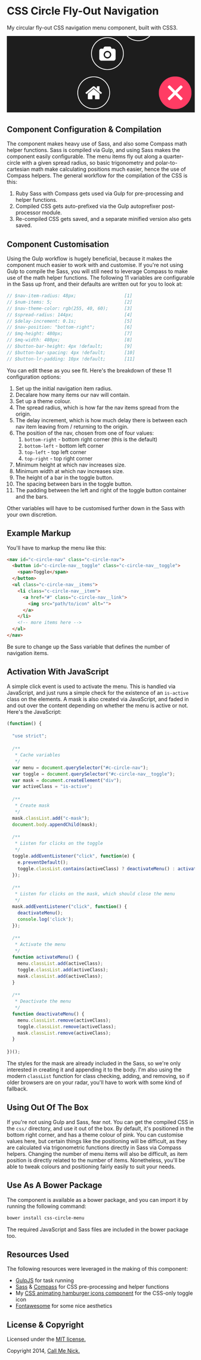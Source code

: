 # CSS Circle Fly-Out Navigation

My circular fly-out CSS navigation menu component, built with CSS3.

![Circle fly out menu](css-circle-menu-featured.png)

## Component Configuration & Compilation

The component makes heavy use of Sass, and also some Compass math helper functions. Sass is compiled via Gulp, and using Sass makes the component easily configurable. The menu items fly out along a quarter-circle with a given spread radius, so basic trigonometry and polar-to-cartesian math make calculating positions much easier, hence the use of Compass helpers. The general workflow for the compilation of the CSS is this:

1. Ruby Sass with Compass gets used via Gulp for pre-processing and helper functions.
2. Compiled CSS gets auto-prefixed via the Gulp autoprefixer post-processor module.
3. Re-compiled CSS gets saved, and a separate minified version also gets saved.

## Component Customisation

Using the Gulp workflow is hugely beneficial, because it makes the component much easier to work with and customise. If you're not using Gulp to compile the Sass, you will still need to leverage Compass to make use of the math helper functions. The following 11 variables are configurable in the Sass up front, and their defaults are written out for you to look at:

```scss
// $nav-item-radius: 48px;                  [1]
// $num-items: 5;                           [2]
// $nav-theme-color: rgb(255, 40, 60);      [3]
// $spread-radius: 144px;                   [4]
// $delay-increment: 0.1s;                  [5]
// $nav-position: "bottom-right";           [6]
// $mq-height: 480px;                       [7]
// $mq-width: 480px;                        [8]
// $button-bar-height: 4px !default;        [9]
// $button-bar-spacing: 4px !default;       [10]
// $button-lr-padding: 10px !default;       [11]
```

You can edit these as you see fit. Here's the breakdown of these 11 configuration options:

1. Set up the initial navigation item radius.
2. Decalare how many items our nav will contain.
3. Set up a theme colour.
4. The spread radius, which is how far the nav items spread from the origin.
5. The delay increment, which is how much delay there is between each nav item leaving from / returning to the origin.
6. The position of the nav, chosen from one of four values:
    1. `bottom-right` - bottom right corner (this is the default)
    2. `bottom-left` - bottom left corner
    3. `top-left` - top left corner
    4. `top-right` - top right corner
7. Minimum height at which nav increases size.
8. Minimum width at which nav increases size.
9. The height of a bar in the toggle button.
10. The spacing between bars in the toggle button.
11. The padding between the left and right of the toggle button container and the bars.

Other variables will have to be customised further down in the Sass with your own discretion.

## Example Markup

You'll have to markup the menu like this:

```html
<nav id="c-circle-nav" class="c-circle-nav">
  <button id="c-circle-nav__toggle" class="c-circle-nav__toggle">
    <span>Toggle</span>
  </button>
  <ul class="c-circle-nav__items">
    <li class="c-circle-nav__item">
      <a href="#" class="c-circle-nav__link">
        <img src="path/to/icon" alt="">
      </a>
    </li>
    <!-- more items here -->
  </ul>
</nav>
```

Be sure to change up the Sass variable that defines the number of navigation items.

## Activation With JavaScript

A simple click event is used to activate the menu. This is handled via JavaScript, and just runs a simple check for the existence of an `is-active` class on the elements. A mask is also created via JavaScript, and faded in and out over the content depending on whether the menu is active or not. Here's the JavaScript:

```javascript
(function() {

  "use strict";

  /**
   * Cache variables
   */
  var menu = document.querySelector("#c-circle-nav");
  var toggle = document.querySelector("#c-circle-nav__toggle");
  var mask = document.createElement("div");
  var activeClass = "is-active";

  /**
   * Create mask
   */
  mask.classList.add("c-mask");
  document.body.appendChild(mask);

  /**
   * Listen for clicks on the toggle
   */
  toggle.addEventListener("click", function(e) {
    e.preventDefault();
    toggle.classList.contains(activeClass) ? deactivateMenu() : activateMenu();
  });

  /**
   * Listen for clicks on the mask, which should close the menu
   */
  mask.addEventListener("click", function() {
    deactivateMenu();
    console.log('click');
  });

  /**
   * Activate the menu 
   */
  function activateMenu() {
    menu.classList.add(activeClass);
    toggle.classList.add(activeClass);
    mask.classList.add(activeClass);
  }

  /**
   * Deactivate the menu 
   */
  function deactivateMenu() {
    menu.classList.remove(activeClass);
    toggle.classList.remove(activeClass);
    mask.classList.remove(activeClass);
  }

})();
```

The styles for the mask are already included in the Sass, so we're only interested in creating it and appending it to the body. I'm also using the modern `classList` function for class checking, adding, and removing, so if older browsers are on your radar, you'll have to work with some kind of fallback.

## Using Out Of The Box

If you're not using Gulp and Sass, fear not. You can get the compiled CSS in the `css/` directory, and use it out of the box. By default, it's positioned in the bottom right corner, and has a theme colour of pink. You can customise values here, but certain things like the positioning will be difficult, as they are calculated via trigonometric functions directly in Sass via Compass helpers. Changing the number of menu items will also be difficult, as item position is directly related to the number of items. Nonetheless, you'll be able to tweak colours and positioning fairly easily to suit your needs.

## Use As A Bower Package

The component is available as a bower package, and you can import it by running the following command:

```bash
bower install css-circle-menu
```

The required JavaScript and Sass files are included in the bower package too.

## Resources Used

The following resources were leveraged in the making of this component:

* [GulpJS](http://gulpjs.com) for task running
* [Sass](http://sass-lang.com/) & [Compass](http://compass-style.org/) for CSS pre-processing and helper functions
* My [CSS animating hamburger icons component](http://callmenick.com/_development/css-hamburger-menu-icons/) for the CSS-only toggle icon
* [Fontawesome](http://fortawesome.github.io/Font-Awesome/) for some nice aesthetics

## License & Copyright

Licensed under the [MIT license.](http://www.opensource.org/licenses/mit-license.php)

Copyright 2014, [Call Me Nick.](http://callmenick.com)